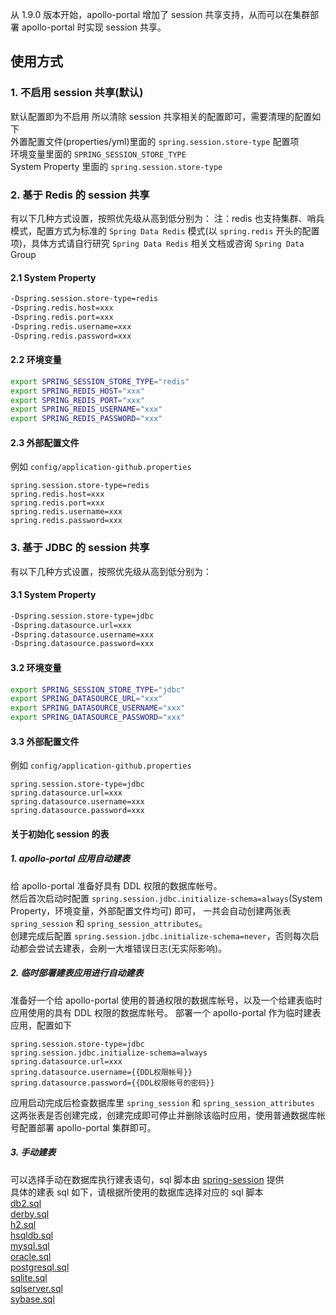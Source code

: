 从 1.9.0 版本开始，apollo-portal 增加了 session 共享支持，从而可以在集群部署 apollo-portal 时实现 session 共享。

## 使用方式

### 1. 不启用 session 共享(默认)
默认配置即为不启用
所以清除 session 共享相关的配置即可，需要清理的配置如下  
外置配置文件(properties/yml)里面的 `spring.session.store-type` 配置项  
环境变量里面的 `SPRING_SESSION_STORE_TYPE`  
System Property 里面的 `spring.session.store-type`  

### 2. 基于 Redis 的 session 共享
有以下几种方式设置，按照优先级从高到低分别为：
注：redis 也支持集群、哨兵模式，配置方式为标准的 `Spring Data Redis` 模式(以 `spring.redis` 开头的配置项)，具体方式请自行研究 `Spring Data Redis` 相关文档或咨询 `Spring Data` Group
#### 2.1 System Property
```bash
-Dspring.session.store-type=redis
-Dspring.redis.host=xxx
-Dspring.redis.port=xxx
-Dspring.redis.username=xxx
-Dspring.redis.password=xxx

```

#### 2.2 环境变量
```bash
export SPRING_SESSION_STORE_TYPE="redis"
export SPRING_REDIS_HOST="xxx"
export SPRING_REDIS_PORT="xxx"
export SPRING_REDIS_USERNAME="xxx"
export SPRING_REDIS_PASSWORD="xxx"

```

#### 2.3 外部配置文件
例如 `config/application-github.properties`
```properties
spring.session.store-type=redis
spring.redis.host=xxx
spring.redis.port=xxx
spring.redis.username=xxx
spring.redis.password=xxx

```

### 3. 基于 JDBC 的 session 共享
有以下几种方式设置，按照优先级从高到低分别为：
#### 3.1 System Property
```bash
-Dspring.session.store-type=jdbc
-Dspring.datasource.url=xxx
-Dspring.datasource.username=xxx
-Dspring.datasource.password=xxx

```

#### 3.2 环境变量
```bash
export SPRING_SESSION_STORE_TYPE="jdbc"
export SPRING_DATASOURCE_URL="xxx"
export SPRING_DATASOURCE_USERNAME="xxx"
export SPRING_DATASOURCE_PASSWORD="xxx"

```

#### 3.3 外部配置文件
例如 `config/application-github.properties`
```properties
spring.session.store-type=jdbc
spring.datasource.url=xxx
spring.datasource.username=xxx
spring.datasource.password=xxx

```

#### 关于初始化 session 的表
##### 1. apollo-portal 应用自动建表
给 apollo-portal 准备好具有 DDL 权限的数据库帐号。  
然后首次启动时配置 `spring.session.jdbc.initialize-schema=always`(System Property，环境变量，外部配置文件均可) 即可，
一共会自动创建两张表 `spring_session` 和 `spring_session_attributes`。  
创建完成后配置 `spring.session.jdbc.initialize-schema=never`，否则每次启动都会尝试去建表，会刷一大堆错误日志(无实际影响)。

##### 2. 临时部署建表应用进行自动建表
准备好一个给 apollo-portal 使用的普通权限的数据库帐号，以及一个给建表临时应用使用的具有 DDL 权限的数据库帐号。 
部署一个 apollo-portal 作为临时建表应用，配置如下
```properties
spring.session.store-type=jdbc
spring.session.jdbc.initialize-schema=always
spring.datasource.url=xxx
spring.datasource.username={{DDL权限帐号}}
spring.datasource.password={{DDL权限帐号的密码}}

```

应用启动完成后检查数据库里 `spring_session` 和 `spring_session_attributes` 这两张表是否创建完成，创建完成即可停止并删除该临时应用，使用普通数据库帐号配置部署 apollo-portal 集群即可。  

##### 3. 手动建表
可以选择手动在数据库执行建表语句，sql 脚本由 [spring-session](https://github.com/spring-projects/spring-session) 提供  
具体的建表 sql 如下，请根据所使用的数据库选择对应的 sql 脚本  
[db2.sql](https://github.com/spring-projects/spring-session/blob/faee8f1bdb8822a5653a81eba838dddf224d92d6/spring-session-jdbc/src/main/resources/org/springframework/session/jdbc/schema-db2.sql)  
[derby.sql](https://github.com/spring-projects/spring-session/blob/faee8f1bdb8822a5653a81eba838dddf224d92d6/spring-session-jdbc/src/main/resources/org/springframework/session/jdbc/schema-derby.sql)  
[h2.sql](https://github.com/spring-projects/spring-session/blob/faee8f1bdb8822a5653a81eba838dddf224d92d6/spring-session-jdbc/src/main/resources/org/springframework/session/jdbc/schema-h2.sql)  
[hsqldb.sql](https://github.com/spring-projects/spring-session/blob/faee8f1bdb8822a5653a81eba838dddf224d92d6/spring-session-jdbc/src/main/resources/org/springframework/session/jdbc/schema-hsqldb.sql)  
[mysql.sql](https://github.com/spring-projects/spring-session/blob/faee8f1bdb8822a5653a81eba838dddf224d92d6/spring-session-jdbc/src/main/resources/org/springframework/session/jdbc/schema-mysql.sql)  
[oracle.sql](https://github.com/spring-projects/spring-session/blob/faee8f1bdb8822a5653a81eba838dddf224d92d6/spring-session-jdbc/src/main/resources/org/springframework/session/jdbc/schema-oracle.sql)  
[postgresql.sql](https://github.com/spring-projects/spring-session/blob/faee8f1bdb8822a5653a81eba838dddf224d92d6/spring-session-jdbc/src/main/resources/org/springframework/session/jdbc/schema-postgresql.sql)  
[sqlite.sql](https://github.com/spring-projects/spring-session/blob/faee8f1bdb8822a5653a81eba838dddf224d92d6/spring-session-jdbc/src/main/resources/org/springframework/session/jdbc/schema-sqlite.sql)  
[sqlserver.sql](https://github.com/spring-projects/spring-session/blob/faee8f1bdb8822a5653a81eba838dddf224d92d6/spring-session-jdbc/src/main/resources/org/springframework/session/jdbc/schema-sqlserver.sql)  
[sybase.sql](https://github.com/spring-projects/spring-session/blob/faee8f1bdb8822a5653a81eba838dddf224d92d6/spring-session-jdbc/src/main/resources/org/springframework/session/jdbc/schema-sybase.sql)  
